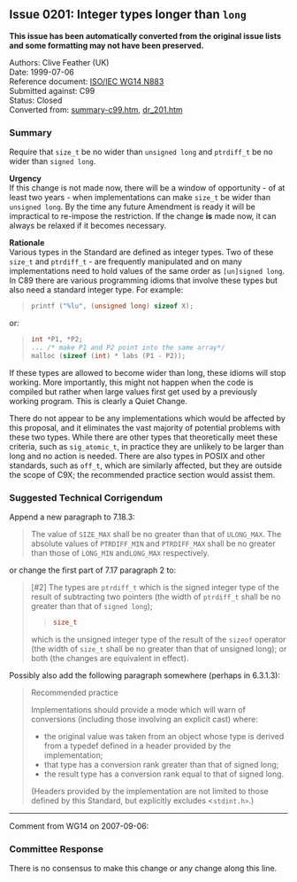 ## Issue 0201: Integer types longer than `long`

**This issue has been automatically converted from the original issue lists and some formatting may not have been preserved.**

Authors: Clive Feather (UK)  
Date: 1999-07-06  
Reference document: [ISO/IEC WG14 N883](https://www.open-std.org/jtc1/sc22/wg14/www/docs/n883.htm)  
Submitted against: C99  
Status: Closed  
Converted from: [summary-c99.htm](https://www.open-std.org/jtc1/sc22/wg14/www/docs/summary-c99.htm), [dr_201.htm](https://www.open-std.org/jtc1/sc22/wg14/www/docs/dr_201.htm)

### Summary

Require that `size_t` be no wider than `unsigned long` and `ptrdiff_t` be no
wider than `signed long`.

**Urgency**  
If this change is not made now, there will be a window of opportunity \- of at
least two years \- when implementations can make `size_t` be wider than
`unsigned long`. By the time any future Amendment is ready it will be
impractical to re-impose the restriction. If the change **is** made now, it can
always be relaxed if it becomes necessary.

**Rationale**  
Various types in the Standard are defined as integer types. Two of these
`size_t` and `ptrdiff_t` \- are frequently manipulated and on many
implementations need to hold values of the same order as `[un]signed long`. In
C89 there are various programming idioms that involve these types but also need
a standard integer type. For example:

> ```c
> printf ("%lu", (unsigned long) sizeof X);
> ```

or:

> ```c
> int *P1, *P2;
> ... /* make P1 and P2 point into the same array*/
> malloc (sizeof (int) * labs (P1 - P2));
> ```

If these types are allowed to become wider than long, these idioms will stop
working. More importantly, this might not happen when the code is compiled but
rather when large values first get used by a previously working program. This is
clearly a Quiet Change.

There do not appear to be any implementations which would be affected by this
proposal, and it eliminates the vast majority of potential problems with these
two types. While there are other types that theoretically meet these criteria,
such as `sig_atomic_t`, in practice they are unlikely to be larger than long and
no action is needed. There are also types in POSIX and other standards, such as
`off_t`, which are similarly affected, but they are outside the scope of C9X;
the recommended practice section would assist them.

### Suggested Technical Corrigendum

Append a new paragraph to 7.18.3:

> The value of `SIZE_MAX` shall be no greater than that of `ULONG_MAX`. The
> absolute values of `PTRDIFF_MIN` and `PTRDIFF_MAX` shall be no greater than
> those of `LONG_MIN` and`LONG_MAX` respectively.

or change the first part of 7.17 paragraph 2 to:

> \[#2\] The types are `ptrdiff_t` which is the signed integer type of the result
> of subtracting two pointers (the width of `ptrdiff_t` shall be no greater than
> that of `signed long`);
>
> > ```c
> > size_t
> > ```
>
> which is the unsigned integer type of the result of the `sizeof` operator (the
> width of `size_t` shall be no greater than that of unsigned long); or both (the
> changes are equivalent in effect).

Possibly also add the following paragraph somewhere (perhaps in 6.3.1.3):

> Recommended practice
>
> Implementations should provide a mode which will warn of conversions (including
> those involving an explicit cast) where:
>
> * the original value was taken from an object whose type is derived from a typedef defined in a header provided by the implementation;
> * that type has a conversion rank greater than that of signed long;
> * the result type has a conversion rank equal to that of signed long.
>
> (Headers provided by the implementation are not limited to those defined by this
> Standard, but explicitly excludes \<`stdint.h>`.)

---

Comment from WG14 on 2007-09-06:

### Committee Response

There is no consensus to make this change or any change along this line.
